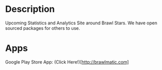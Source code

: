 # Description
Upcoming Statistics and Analytics Site around Brawl Stars. We have open sourced packages for others to use.

# Apps
Google Play Store App: (Click Here!)[http://brawlmatic.com]
